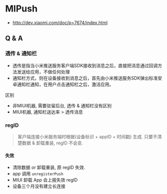 # MIPush

- http://dev.xiaomi.com/doc/p=7674/index.html




## Q & A

### 透传 & 通知栏

- 透传是指当小米推送服务客户端SDK接收到消息之后，直接把消息通过回调方法发送给应用，不做任何处理
- 通知栏方式，则在设备接收到消息之后，首先由小米推送服务SDK弹出标准安卓通知栏通知，在用户点击通知栏之后，激活应用。



区别

- 非MIUI机器, 需要驻留后台, 透传 & 通知栏没有区别
- MIUI机器, 通知栏送达率 > 透传消息



### regID 

> 客户端连接小米服务端时根据(设备标识 + appID + 时间戳) 生成. 只要不清楚数据 & 卸载重装, regID 不会变.

#### 失效

- 清除数据 or 卸载重装, 原 regID 失效.
- app 调用 `unregisterPush`
- MIUI 卸载 App 会上报失效 regID
- 设备三个月没有建立长连接

